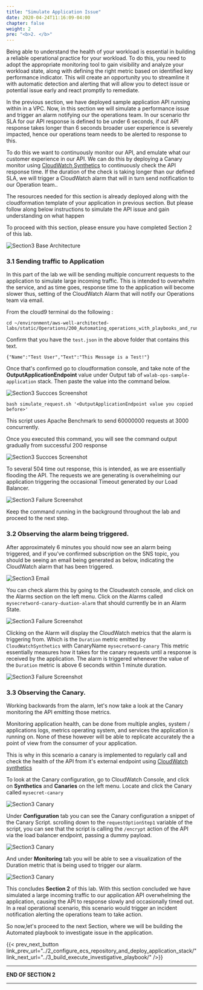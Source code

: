 ```yaml
---
title: "Simulate Application Issue"
date: 2020-04-24T11:16:09-04:00
chapter: false
weight: 2
pre: "<b>2. </b>"
---
```


Being able to understand the health of your workload is essential in building a reliable operational practice for your workload. To do this, you need to adopt the appropriate monitoring tool to gain visibility and analyze your workload state, along with defining the right metric based on identified key performance indicator. This will create an opportunity you to streamline it with automatic detection and alerting that will allow you to detect issue or potential issue early and react promptly to remediate.

In the previous section, we have deployed sample application API running within in a VPC. Now, in this section we will simulate a performance issue and trigger an alarm notifying our the operations team. In our scenario thr SLA for our API response is defined to be under 6 seconds, if out API response takes longer than 6 seconds broader user experience is severely impacted, hence our operations team needs to be alerted to response to this. 

To do this we want to continuously monitor our API, and emulate what our customer experience in our API.
We can do this by deploying a Canary monitor using [CloudWatch Synthetics](https://docs.aws.amazon.com/AmazonCloudWatch/latest/monitoring/CloudWatch_Synthetics_Canaries.html) to continuously check the API response time. If the duration of the check is taking longer than our defined SLA, we will trigger a CloudWatch alarm that will in turn send notification to our Operation team..  

The resources needed for this section is already deployed along with the cloudformation template of your application in previous section. But please follow along below instructions to simulate the API issue and gain understanding on what happen 

To proceed with this section, please ensure you have completed Section 2 of this lab.

![Section3 Base Architecture](/Operations/200_Automating_operations_with_playbooks_and_runbooks/Images/section3-testing-canary-alarm-architecture.png)

### 3.1 Sending traffic to Application

In this part of the lab we will be sending multiple concurrent requests to the application to simulate large incoming traffic. This is intended to overwhelm the service, and as time goes, response time to the application will become slower thus, setting of the CloudWatch Alarm that will notify our Operations team via email.

From the cloud9 terminal do the following :

```
cd ~/environment/aws-well-architected-labs/static/Operations/200_Automating_operations_with_playbooks_and_runbooks/Code/scripts/
```

Confirm that you have the `test.json` in the above folder that contains this text.

```
{"Name":"Test User","Text":"This Message is a Test!"}
```



Once that's confirmed go to cloudformation console, and take note of the **OutputApplicationEndpoint** value under Output tab of `walab-ops-sample-application` stack. Then paste the value into the command below.

![Section3 Succces Screenshot](/Operations/200_Automating_operations_with_playbooks_and_runbooks/Images/section3-stackoutput.png)

```
bash simulate_request.sh '<OutputApplicationEndpoint value you copied before>'
```

This script uses Apache Benchmark to send 60000000 requests at 3000 concurrently.

Once you executed this command, you will see the command output gradually from successful 200 response 

![Section3 Succces Screenshot](/Operations/200_Automating_operations_with_playbooks_and_runbooks/Images/section3-success-traffic-requests.png)

To several 504 time out response, this is intended, as we are essentially flooding the API.
The requests we are generating is overwhelming our application triggering the occasional Timeout generated by our Load Balancer.

![Section3 Failure Screenshot](/Operations/200_Automating_operations_with_playbooks_and_runbooks/Images/section3-failure-traffic-requests.png)

Keep the command running in the background throughout the lab and proceed to the next step.

### 3.2 Observing the alarm being triggered.

After approximately 6 minutes you should now see an alarm being triggered, and if you've confirmed subscription on the SNS topic, you should be seeing an email being generated as below, indicating the CloudWatch alarm that has been triggered.

![Section3 Email](/Operations/200_Automating_operations_with_playbooks_and_runbooks/Images/section3-email.png)
 
You can check alarm this by going to the Cloudwatch console, and click on the Alarms section on the left menu.
Click on the Alarms called `mysecretword-canary-duation-alarm` that should currently be in an Alarm State.

![Section3 Failure Screenshot](/Operations/200_Automating_operations_with_playbooks_and_runbooks/Images/section3-alarm.png)

Clicking on the Alarm will display the CloudWatch metrics that the alarm is triggering from.
Which is the `Duration` metric emitted by `CloudWatchSynthetics` with CanaryName `mysecretword-canary`
This metric essentially measures how it takes for the canary requests until a response is received by the application. The alarm is triggered whenever the value of the `Duration` metric is above 6 seconds within 1 minute duration.

![Section3 Failure Screenshot](/Operations/200_Automating_operations_with_playbooks_and_runbooks/Images/section3-alarm-detail.png)

### 3.3 Observing the Canary.

Working backwards from the alarm, let's now take a look at the Canary monitoring the API emitting those metrics.

Monitoring application health, can be done from multiple angles, system / applications logs, metrics operating system, and services the application is running on. None of these however will be able to replicate accurately the a point of view from the consumer of your application. 

This is why in this scenario a canary is implemented to regularly call and check the health of the API from it's external endpoint using [ CloudWatch synthetics](https://docs.aws.amazon.com/AmazonCloudWatch/latest/monitoring/CloudWatch_Synthetics_Canaries.html)



To look at the Canary configuration, go to CloudWatch Console, and click on **Synthetics** and **Canaries** on the left menu. Locate and click the Canary called `mysecret-canary` 

![Section3 Canary](/Operations/200_Automating_operations_with_playbooks_and_runbooks/Images/section3-canary.png)

Under **Configuration** tab you can see the Canary configuration a snippet of the Canary Script.
scrolling down to the `requestOptionStep1` variable of the script, you can see that the script is calling the `/encrypt` action of the API via the load balancer endpoint, passing a dummy payload.   

![Section3 Canary](/Operations/200_Automating_operations_with_playbooks_and_runbooks/Images/section3-canary-detail.png)

And under **Monitoring** tab you will be able to see a visualization of the Duration metric that is being used to trigger our alarm.

![Section3 Canary](/Operations/200_Automating_operations_with_playbooks_and_runbooks/Images/section3-canary-monitor.png)


This concludes **Section 2** of this lab. 
With this section concluded we have simulated a large incoming traffic to our application API overwhelming the application, causing the API to response slowly and occasionally timed out. In a real operational scenario, this scenario would trigger an incident notification alerting the operations team to take action.

So now,let's proceed to the next Section, where we will be building the Automated playbook to investigate issue in the application. 

{{< prev_next_button link_prev_url="../2_configure_ecs_repository_and_deploy_application_stack/" link_next_url="../3_build_execute_investigative_playbook/" />}}

___
**END OF SECTION 2**
___